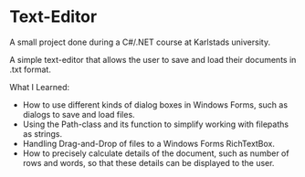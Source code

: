 # Text-Editor
A small project done during a C#/.NET course at Karlstads university.

A simple text-editor that allows the user to save and load their documents in .txt format.

What I Learned:
- How to use different kinds of dialog boxes in Windows Forms, such as dialogs to save and load files.
- Using the Path-class and its function to simplify working with filepaths as strings.
- Handling Drag-and-Drop of files to a Windows Forms RichTextBox.
- How to precisely calculate details of the document, such as number of rows and words, so
that these details can be displayed to the user.
